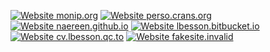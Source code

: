 [![Website monip.org](https://img.shields.io/website-up-down-green-red/http/monip.org.svg)](http://monip.org/)
[![Website perso.crans.org](https://img.shields.io/website-up-down-green-red/https/perso.crans.org.svg)](https://perso.crans.org/)
[![Website naereen.github.io](https://img.shields.io/website-up-down-green-red/https/naereen.github.io.svg)](https://naereen.github.io/)
[![Website lbesson.bitbucket.io](https://img.shields.io/website-up-down-green-red/https/lbesson.bitbucket.io.svg)](https://lbesson.bitbucket.io/)
[![Website cv.lbesson.qc.to](https://img.shields.io/website-up-down-green-red/http/cv.lbesson.qc.to.svg)](http://cv.lbesson.qc.to/)
[![Website fakesite.invalid](https://img.shields.io/website-up-down-green-red/http/fakesite.invalid.svg)](http://fakesite.invalid/)
